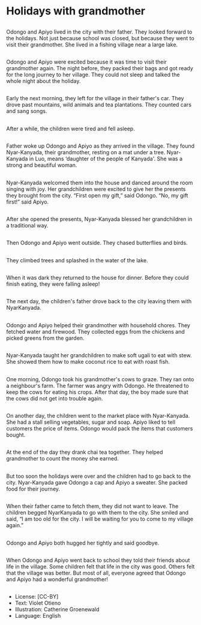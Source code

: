 # Holidays with grandmother

##
Odongo and Apiyo lived in the
city with their father.
They looked forward to the
holidays. Not just because
school was closed, but because
they went to visit their
grandmother.
She lived in a fishing village
near a large lake.

##
Odongo and Apiyo were excited
because it was time to visit
their grandmother again.
The night before, they packed
their bags and got ready for the
long journey to her village.
They could not sleep and talked
the whole night about the
holiday.

##
Early the next morning, they
left for the village in their
father's car.
They drove past mountains,
wild animals and tea
plantations.
They counted cars and sang
songs.

##
After a while, the children were
tired and fell asleep.

##
Father woke up Odongo and
Apiyo as they arrived in the
village.
They found Nyar-Kanyada, their
grandmother, resting on a mat
under a tree.
Nyar-Kanyada in Luo, means
‘daughter of the people of
Kanyada'.
She was a strong and beautiful
woman.

##
Nyar-Kanyada welcomed them
into the house and danced
around the room singing with
joy.
Her grandchildren were excited
to give her the presents they
brought from the city.
“First open my gift,” said
Odongo.
“No, my gift first!” said Apiyo.

##
After she opened the presents,
Nyar-Kanyada blessed her
grandchildren in a traditional
way.

##
Then Odongo and Apiyo went
outside. They chased butterflies
and birds.

##
They climbed trees and
splashed in the water of the
lake.

##
When it was dark they returned
to the house for dinner.
Before they could finish eating,
they were falling asleep!

##
The next day, the children's
father drove back to the city
leaving them with NyarKanyada.

##
Odongo and Apiyo helped their
grandmother with household
chores.
They fetched water and
firewood.
They collected eggs from the
chickens and picked greens
from the garden.

##
Nyar-Kanyada taught her
grandchildren to make soft ugali
to eat with stew.
She showed them how to make
coconut rice to eat with roast
fish.

##
One morning, Odongo took his
grandmother's cows to graze.
They ran onto a neighbour's
farm.
The farmer was angry with
Odongo. He threatened to keep
the cows for eating his crops.
After that day, the boy made
sure that the cows did not get
into trouble again.

##
On another day, the children
went to the market place with
Nyar-Kanyada.
She had a stall selling
vegetables, sugar and soap.
Apiyo liked to tell customers the
price of items.
Odongo would pack the items
that customers bought.

##
At the end of the day they
drank chai tea together.
They helped grandmother to
count the money she earned.

##
But too soon the holidays were
over and the children had to go
back to the city.
Nyar-Kanyada gave Odongo a
cap and Apiyo a sweater.
She packed food for their
journey.

##
When their father came to fetch
them, they did not want to
leave.
The children begged NyarKanyada to go with them to the
city.
She smiled and said, “I am too
old for the city. I will be waiting
for you to come to my village
again.”

##
Odongo and Apiyo both hugged
her tightly and said goodbye.

##
When Odongo and Apiyo went
back to school they told their
friends about life in the village.
Some children felt that life in
the city was good.
Others felt that the village was
better.
But most of all, everyone
agreed that Odongo and Apiyo
had a wonderful grandmother!

##
* License: [CC-BY]
* Text: Violet Otieno
* Illustration: Catherine Groenewald
* Language: English
